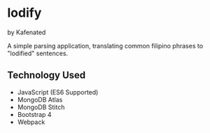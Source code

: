 # lodify
by Kafenated

A simple parsing application, translating common filipino phrases to "lodified" sentences. 

## Technology Used
+ JavaScript (ES6 Supported)
+ MongoDB Atlas
+ MongoDB Stitch
+ Bootstrap 4
+ Webpack
